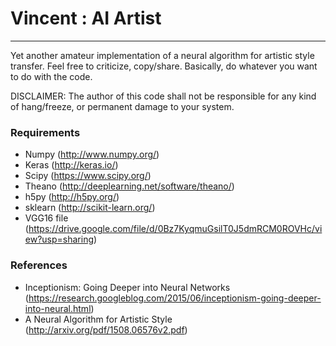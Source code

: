 # Vincent : AI Artist
---

Yet another amateur implementation of a neural algorithm for artistic style transfer. Feel free to criticize, copy/share. Basically, do whatever you want to do with the code.

DISCLAIMER: The author of this code shall not be responsible for any kind of hang/freeze, or permanent damage to your system.

### Requirements

* Numpy (http://www.numpy.org/)
* Keras (http://keras.io/)
* Scipy  (https://www.scipy.org/)
* Theano (http://deeplearning.net/software/theano/)
* h5py (http://h5py.org/)
* sklearn (http://scikit-learn.org/)
* VGG16 file (https://drive.google.com/file/d/0Bz7KyqmuGsilT0J5dmRCM0ROVHc/view?usp=sharing)

### References

* Inceptionism: Going Deeper into Neural Networks (https://research.googleblog.com/2015/06/inceptionism-going-deeper-into-neural.html)
* A Neural Algorithm for Artistic Style (http://arxiv.org/pdf/1508.06576v2.pdf)
